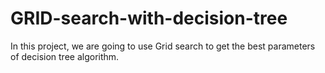 # GRID-search-with-decision-tree
In this project, we are going to use Grid search to get the best parameters of decision tree algorithm.
